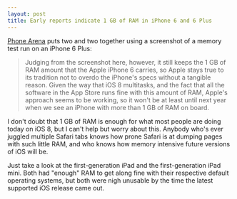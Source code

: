 ```yaml
---
layout: post
title: Early reports indicate 1 GB of RAM in iPhone 6 and 6 Plus
---
```


[Phone Arena](http://www.phonearena.com/news/Apples-iPhone-6-Plus-phablet-also-comes-with-1-GB-of-RAM_id60741 "Phone Arena") puts two and two together using a screenshot of a memory test run on an iPhone 6 Plus:

> Judging from the screenshot here, however, it still keeps the 1 GB of RAM amount that the Apple iPhone 6 carries, so Apple stays true to its tradition not to overdo the iPhone's specs without a tangible reason. Given the way that iOS 8 multitasks, and the fact that all the software in the App Store runs fine with this amount of RAM, Apple's approach seems to be working, so it won't be at least until next year when we see an iPhone with more than 1 GB of RAM on board.

I don't doubt that 1 GB of RAM is enough for what most people are doing today on iOS 8, but I can't help but worry about this. Anybody who's ever juggled multiple Safari tabs knows how prone Safari is at dumping pages with such little RAM, and who knows how memory intensive future versions of iOS will be.

Just take a look at the first-generation iPad and the first-generation iPad mini. Both had "enough" RAM to get along fine with their respective default operating systems, but both were nigh unusable by the time the latest supported iOS release came out.